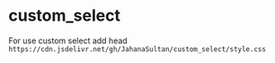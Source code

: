 # custom_select
For use custom select add head `https://cdn.jsdelivr.net/gh/JahanaSultan/custom_select/style.css` 
